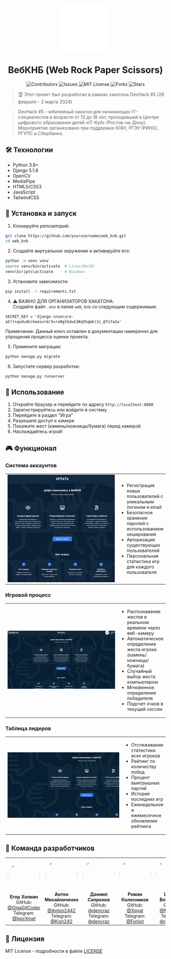 <div align="center" style="display: flex; flex-direction: row; align-items: center; justify-content: center; gap: 10px;">
                <img alt="Logo" class="logo flex-item" src="templates/images/Logo.svg" width="150" height="150"/>
</div>
<div align="center">
<h1>ВебКНБ (Web Rock Paper Scissors)</h1>
  
![Contributors](https://img.shields.io/github/contributors/GigaGitCoder/web_knb)
![Issues](https://img.shields.io/github/issues/GigaGitCoder/web_knb)
![MIT License](https://img.shields.io/github/license/GigaGitCoder/web_knb)
![Forks](https://img.shields.io/github/forks/GigaGitCoder/web_knb)
![Stars](https://img.shields.io/github/stars/GigaGitCoder/web_knb)

</div>
 
> 🏆 Этот проект был разработан в рамках хакатона DevHack #5 (26 февраля - 2 марта 2024)

>DevHack #5 - юбилейный хакатон для начинающих IT-специалистов в возрасте от 13 до 18 лет, проходивший в Центре цифрового образования детей «IT-Куб» (Ростов-на-Дону). Мероприятие организовано при поддержке ЮФУ, РГЭУ (РИНХ), РГУПС и Сбербанка.

## 🛠 Технологии

- Python 3.8+
- Django 5.1.6 
- OpenCV
- MediaPipe
- HTML5/CSS3
- JavaScript
- TailwindCSS

## 🚀 Установка и запуск

1. Клонируйте репозиторий:
```bash
git clone https://github.com/yourusername/web_knb.git
cd web_knb
```

2. Создайте виртуальное окружение и активируйте его:
```bash
python -m venv venv
source venv/bin/activate  # Linux/MacOS
venv\Scripts\activate     # Windows
```

3. Установите зависимости:
```bash
pip install -r requirements.txt
```

4. ⚠️ ВАЖНО ДЛЯ ОРГАНИЗАТОРОВ ХАКАТОНА:<br>
   Создайте файл `.env` в папке `web_knb` со следующим содержимым:
```
SECRET_KEY = 'django-insecure-a5!l+qxdu4k)keesvrm!5=ro0glbduk3#q5hqmk)3i_@7x7a2w'
```
   Примечание: Данный ключ оставлен в документации намеренно для упрощения процесса оценки проекта.

5. Примените миграции:
```bash
python manage.py migrate
```

6. Запустите сервер разработки:
```bash
python manage.py runserver
```

## 📝 Использование

1. Откройте браузер и перейдите по адресу `http://localhost:8000`
2. Зарегистрируйтесь или войдите в систему
3. Перейдите в раздел "Игра"
4. Разрешите доступ к камере
5. Покажите жест (камень/ножницы/бумага) перед камерой
6. Наслаждайтесь игрой!

## 🎮 Функционал

### Система аккаунтов
<table>
<tr>
<td width="400px">
<img src="media/log-reg-system.gif" width="400px">
</td>
<td>
<ul>
  <li>Регистрация новых пользователей с уникальным логином и email</li>
  <li>Безопасное хранение паролей с использованием хеширования</li>
  <li>Авторизация существующих пользователей</li>
  <li>Персональная статистика игр для каждого пользователя</li>
</ul>
</td>
</tr>
</table>

### Игровой процесс
<table>
<tr>
<td width="400px">
<img src="media/game-system.gif" width="400px">
</td>
<td>
<ul>
  <li>Распознавание жестов в реальном времени через веб-камеру</li>
  <li>Автоматическое определение жеста игрока (камень/ножницы/бумага)</li>
  <li>Случайный выбор жеста компьютером</li>
  <li>Мгновенное определение победителя</li>
  <li>Подсчет очков в текущей сессии</li>
</ul>
</td>
</tr>
</table>

### Таблица лидеров
<table>
<tr>
<td width="400px">
<img src="media/leader-board-system.gif" width="400px">
</td>
<td>
<ul>
  <li>Отслеживание статистики всех игроков</li>
  <li>Рейтинг по количеству побед</li>
  <li>Процент выигрышных партий</li>
  <li>История последних игр</li>
  <li>Еженедельное и ежемесячное обновление рейтинга</li>
</ul>
</td>
</tr>
</table>

## 👥 Команда разработчиков

<table>
  <tr>
    <td align="center">
      <img src="https://github.com/GigaGitCoder.png" width="100" height="100" style="border-radius: 50%;"><br />
      <b>Егор Холкин</b><br />
      GitHub: <a href="https://github.com/GigaGitCoder">@GigaGitCoder</a><br />
      Telegram: <a href="https://t.me/IgorXmel">@IgorXmel</a>
    </td>
    <td align="center">
      <img src="https://github.com/Anton2442.png" width="100" height="100" style="border-radius: 50%;"><br />
      <b>Антон Михайличенко</b><br />
      GitHub: <a href="https://github.com/Anton2442">@Anton2442</a><br />
      Telegram: <a href="https://t.me/Kish242">@Kish242</a>
    </td>
    <td align="center">
      <img src="https://github.com/dencraz.png" width="100" height="100" style="border-radius: 50%;"><br />
      <b>Даниил Сапронов</b><br />
      GitHub: <a href="https://github.com/dencraz">@dencraz</a><br />
      Telegram: <a href="https://t.me/dencraz">@dencraz</a>
    </td>
    <td align="center">
      <img src="https://github.com/Xqyat.png" width="100" height="100" style="border-radius: 50%;"><br />
      <b>Роман Колесников</b><br />
      GitHub: <a href="https://github.com/Xqyat">@Xqyat</a><br />
      Telegram: <a href="https://t.me/Forliot">@Forliot</a>
    </td>
    <td align="center">
      <img src="https://sun2-18.userapi.com/s/v1/ig2/QOHM-ftoEZrQ7RfJuFUrKSX-xDVxbAP48ON55c7lWRZQ-5tMwn_j6DT18RVM-ct6oDko6IQG_nAe4BHedSZeLGXN.jpg?quality=95&crop=311,5,476,476&as=32x32,48x48,72x72,108x108,160x160,240x240,360x360&ava=1&u=mBJJIJHalMwlaWdHGeWQx12WYbz1vqaL3H3KEiae26o&cs=200x200" width="100" height="100" style="border-radius: 50%;"><br />
      <b>Цызов Владимир</b><br />
      GitHub: <a href="https://github.com/Malanhei">@Malanhei</a><br />
      Telegram: <a href="https://t.me/malanhei">@malanhei</a>
    </td>
  </tr>
</table>

## 📄 Лицензия

MIT License - подробности в файле [LICENSE](LICENSE)
  
